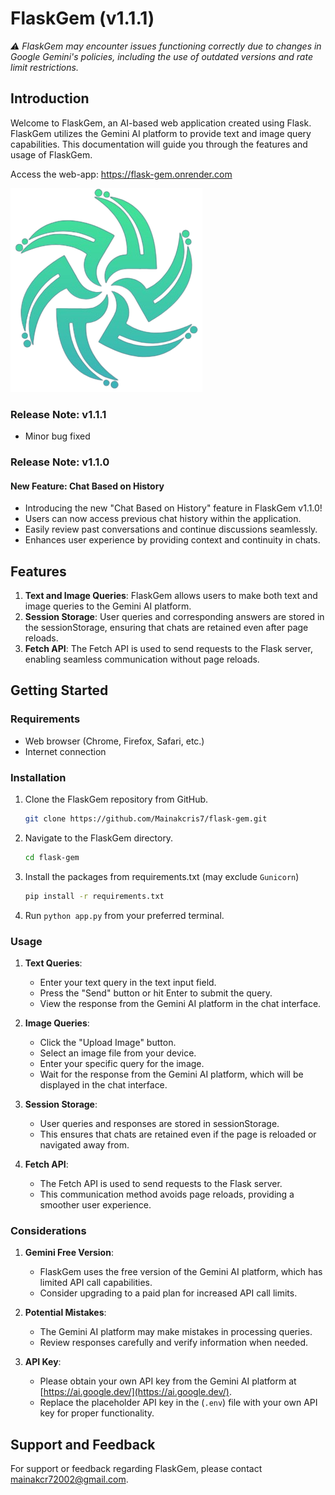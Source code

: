 # FlaskGem (v1.1.1)
*⚠️ FlaskGem may encounter issues functioning correctly due to changes in Google Gemini's policies, including the use of outdated versions and rate limit restrictions.*
## Introduction

Welcome to FlaskGem, an AI-based web application created using Flask. FlaskGem utilizes the Gemini AI platform to provide text and image query capabilities. This documentation will guide you through the features and usage of FlaskGem.

Access the web-app: https://flask-gem.onrender.com

![Logo](./static/flask_gem_avatar.png)

### Release Note: v1.1.1

- Minor bug fixed

### Release Note: v1.1.0

#### New Feature: Chat Based on History

- Introducing the new "Chat Based on History" feature in FlaskGem v1.1.0!
- Users can now access previous chat history within the application.
- Easily review past conversations and continue discussions seamlessly.
- Enhances user experience by providing context and continuity in chats.

## Features

1. **Text and Image Queries**: FlaskGem allows users to make both text and image queries to the Gemini AI platform.
2. **Session Storage**: User queries and corresponding answers are stored in the sessionStorage, ensuring that chats are retained even after page reloads.
3. **Fetch API**: The Fetch API is used to send requests to the Flask server, enabling seamless communication without page reloads.

## Getting Started

### Requirements

- Web browser (Chrome, Firefox, Safari, etc.)
- Internet connection

### Installation

1. Clone the FlaskGem repository from GitHub.
   ```bash
   git clone https://github.com/Mainakcris7/flask-gem.git
   ```
2. Navigate to the FlaskGem directory.
   ```bash
   cd flask-gem
   ```
3. Install the packages from requirements.txt (may exclude `Gunicorn`)
   ```bash
   pip install -r requirements.txt
   ```
4. Run `python app.py` from your preferred terminal.

### Usage

1. **Text Queries**:
   - Enter your text query in the text input field.
   - Press the "Send" button or hit Enter to submit the query.
   - View the response from the Gemini AI platform in the chat interface.

2. **Image Queries**:
   - Click the "Upload Image" button.
   - Select an image file from your device.
   - Enter your specific query for the image.
   - Wait for the response from the Gemini AI platform, which will be displayed in the chat interface.

3. **Session Storage**:
   - User queries and responses are stored in sessionStorage.
   - This ensures that chats are retained even if the page is reloaded or navigated away from.

4. **Fetch API**:
   - The Fetch API is used to send requests to the Flask server.
   - This communication method avoids page reloads, providing a smoother user experience.

### Considerations

1. **Gemini Free Version**:
   - FlaskGem uses the free version of the Gemini AI platform, which has limited API call capabilities.
   - Consider upgrading to a paid plan for increased API call limits.

2. **Potential Mistakes**:
   - The Gemini AI platform may make mistakes in processing queries.
   - Review responses carefully and verify information when needed.

3. **API Key**:
   - Please obtain your own API key from the Gemini AI platform at [https://ai.google.dev/](https://ai.google.dev/).
   - Replace the placeholder API key in the (`.env`) file with your own API key for proper functionality.

## Support and Feedback

For support or feedback regarding FlaskGem, please contact [mainakcr72002@gmail.com](mainakcr72002@gmail.com).

